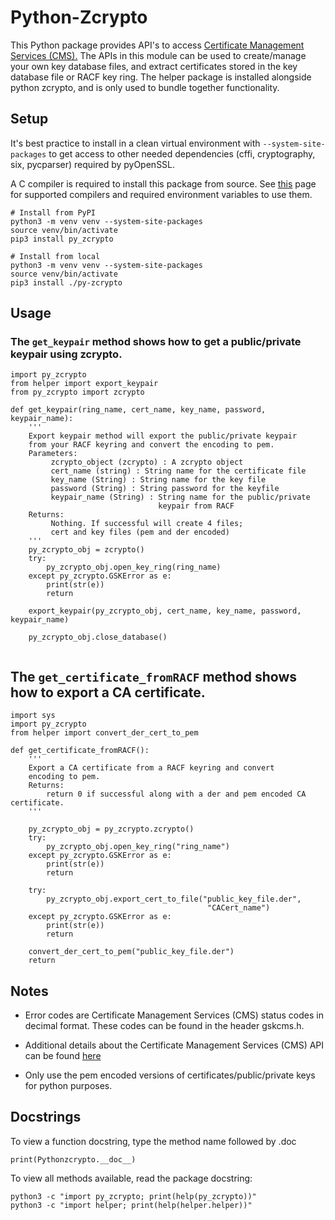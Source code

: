 # Python-Zcrypto

This Python package provides API's to access [Certificate Management Services (CMS).](https://www.ibm.com/docs/en/zos/2.5.0?topic=programming-certificate-management-services-cms-api-reference) The APIs in this module can be used to create/manage your own key database files, and extract certificates stored in the key database file or RACF key ring. The helper package is installed alongside python zcrypto, and is only used to bundle together functionality. 

## Setup
It's best practice to install in a clean virtual environment with `--system-site-packages` to get access to other needed dependencies (cffi, cryptography, six, pycparser) required by pyOpenSSL.

A C compiler is required to install this package from source. See [this](https://www.ibm.com/docs/en/python-zos/3.12?topic=using-cc-compilers-open-enterprise-sdk-python-312) page for supported compilers and required environment variables to use them.

```
# Install from PyPI
python3 -m venv venv --system-site-packages
source venv/bin/activate
pip3 install py_zcrypto
```

```
# Install from local
python3 -m venv venv --system-site-packages
source venv/bin/activate
pip3 install ./py-zcrypto
```

## Usage
### The `get_keypair` method shows how to get a public/private keypair using zcrypto. 
```
import py_zcrypto
from helper import export_keypair
from py_zcrypto import zcrypto

def get_keypair(ring_name, cert_name, key_name, password, keypair_name):
    '''
    Export keypair method will export the public/private keypair
    from your RACF keyring and convert the encoding to pem.
    Parameters:
         zcrypto_object (zcrypto) : A zcrypto object
         cert_name (string) : String name for the certificate file
         key_name (String) : String name for the key file
         password (String) : String password for the keyfile
         keypair_name (String) : String name for the public/private
                                 keypair from RACF
    Returns:
         Nothing. If successful will create 4 files;
         cert and key files (pem and der encoded)
    '''
    py_zcrypto_obj = zcrypto()
    try:
        py_zcrypto_obj.open_key_ring(ring_name)
    except py_zcrypto.GSKError as e:
        print(str(e))
        return

    export_keypair(py_zcrypto_obj, cert_name, key_name, password, keypair_name)

    py_zcrypto_obj.close_database()
    
```
## The `get_certificate_fromRACF` method shows how to export a CA certificate.
```
import sys
import py_zcrypto
from helper import convert_der_cert_to_pem

def get_certificate_fromRACF():
    '''
    Export a CA certificate from a RACF keyring and convert
    encoding to pem.
    Returns:
        return 0 if successful along with a der and pem encoded CA certificate.
    '''
    
    py_zcrypto_obj = py_zcrypto.zcrypto()
    try:
        py_zcrypto_obj.open_key_ring("ring_name")
    except py_zcrypto.GSKError as e:
        print(str(e))
        return

    try:
        py_zcrypto_obj.export_cert_to_file("public_key_file.der",
                                            "CACert_name")
    except py_zcrypto.GSKError as e:
        print(str(e))
        return

    convert_der_cert_to_pem("public_key_file.der")
    return
```
## Notes
- Error codes are Certificate Management Services (CMS) status codes in decimal format. These codes can be found in the header gskcms.h.

- Additional details about the Certificate Management Services (CMS) API can be found [here](https://www.ibm.com/docs/en/zos/2.5.0?topic=programming-certificate-management-services-cms-api-reference)
- Only use the pem encoded versions of certificates/public/private keys for python purposes.

## Docstrings
To view a function docstring, type the method name followed by .doc
```
print(Pythonzcrypto.__doc__)
```
To view all methods available, read the package docstring:
```
python3 -c "import py_zcrypto; print(help(py_zcrypto))"
python3 -c "import helper; print(help(helper.helper))"
```

